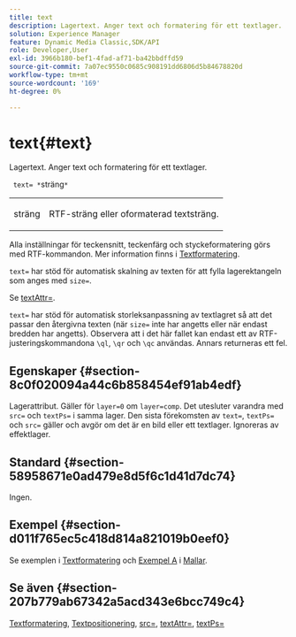 ```yaml
---
title: text
description: Lagertext. Anger text och formatering för ett textlager.
solution: Experience Manager
feature: Dynamic Media Classic,SDK/API
role: Developer,User
exl-id: 3966b180-bef1-4fad-af71-ba42bbdffd59
source-git-commit: 7a07ec9550c0685c908191dd6806d5b84678820d
workflow-type: tm+mt
source-wordcount: '169'
ht-degree: 0%

---
```


# text{#text}

Lagertext. Anger text och formatering för ett textlager.

` text= *`sträng`*`

<table id="simpletable_6C095D7F69874A8EA3D1D52103FA520C"> 
 <tr class="strow"> 
  <td class="stentry"> <p> <span class="varname"> sträng </span> </p> </td> 
  <td class="stentry"> <p>RTF-sträng eller oformaterad textsträng. </p> </td> 
 </tr> 
</table>

Alla inställningar för teckensnitt, teckenfärg och styckeformatering görs med RTF-kommandon. Mer information finns i [Textformatering](../../../../../is-api/http-ref/image-serving-api-ref/c-http-protocol-reference/c-text-formatting/c-text-formatting.md#concept-0d3136db7f6f49668274541cd4b6364c).

`text=` har stöd för automatisk skalning av texten för att fylla lagerektangeln som anges med `size=`.

Se [textAttr=](../../../../../is-api/http-ref/image-serving-api-ref/c-http-protocol-reference/c-command-reference/r-textattr.md#reference-ff00484fa3244286abeff34911f7ec0d).

`text=` har stöd för automatisk storleksanpassning av textlagret så att det passar den återgivna texten (när `size=` inte har angetts eller när endast bredden har angetts). Observera att i det här fallet kan endast ett av RTF-justeringskommandona `\ql`, `\qr` och `\qc` användas. Annars returneras ett fel.

## Egenskaper {#section-8c0f020094a44c6b858454ef91ab4edf}

Lagerattribut. Gäller för `layer=0` om `layer=comp`. Det utesluter varandra med `src=` och `textPs=` i samma lager. Den sista förekomsten av `text=`, `textPs=` och `src=` gäller och avgör om det är en bild eller ett textlager. Ignoreras av effektlager.

## Standard {#section-58958671e0ad479e8d5f6c1d41d7dc74}

Ingen.

## Exempel {#section-d011f765ec5c418d814a821019b0eef0}

Se exemplen i [Textformatering](../../../../../is-api/http-ref/image-serving-api-ref/c-http-protocol-reference/c-text-formatting/c-text-formatting.md#concept-0d3136db7f6f49668274541cd4b6364c) och [Exempel A](../../../../../is-api/http-ref/image-serving-api-ref/c-http-protocol-reference/c-templates/r-example-a.md#reference-c78ea82e8a1646738e764fa6685dfbac) i [Mallar](../../../../../is-api/http-ref/image-serving-api-ref/c-http-protocol-reference/c-templates/c-templates.md#concept-3cd2d2adae0e41b2979b9640244d4d3e).

## Se även {#section-207b779ab67342a5acd343e6bcc749c4}

[Textformatering](../../../../../is-api/http-ref/image-serving-api-ref/c-http-protocol-reference/c-text-formatting/c-text-formatting.md#concept-0d3136db7f6f49668274541cd4b6364c), [Textpositionering](../../../../../is-api/http-ref/image-serving-api-ref/c-http-protocol-reference/c-text-formatting/r-text-positioning.md#reference-f647443d92914f4b89a7cc5a83267d87), [src=](../../../../../is-api/http-ref/image-serving-api-ref/c-http-protocol-reference/c-command-reference/r-src.md#reference-f6506637778c4c69bf106a7924a91ab1), [textAttr=](../../../../../is-api/http-ref/image-serving-api-ref/c-http-protocol-reference/c-command-reference/r-textattr.md#reference-ff00484fa3244286abeff34911f7ec0d), [textPs=](../../../../../is-api/http-ref/image-serving-api-ref/c-http-protocol-reference/c-command-reference/r-textps.md#reference-4209a2a6169f44278da2647cfb0cd767)
